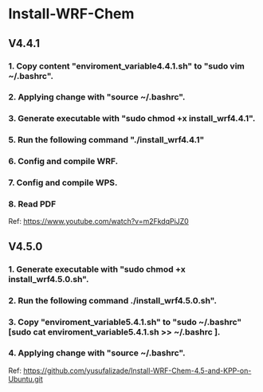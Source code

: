 # Install-WRF-Chem 
## V4.4.1 
### 1. Copy content "enviroment_variable4.4.1.sh" to "sudo vim ~/.bashrc".
### 2. Applying change with "source ~/.bashrc".
### 3. Generate executable with "sudo chmod +x install_wrf4.4.1".
### 5. Run the following command "./install_wrf4.4.1"
### 6. Config and compile WRF.
### 7. Config and compile WPS.
### 8. Read PDF

Ref: https://www.youtube.com/watch?v=m2FkdqPiJZ0

## V4.5.0
### 1. Generate executable with "sudo chmod +x install_wrf4.5.0.sh".
### 2. Run the following command ./install_wrf4.5.0.sh".
### 3. Copy "enviroment_variable5.4.1.sh" to "sudo ~/.bashrc" [sudo cat enviroment_variable5.4.1.sh >> ~/.bashrc ].
### 4. Applying change with "source ~/.bashrc".
  
Ref: https://github.com/yusufalizade/Install-WRF-Chem-4.5-and-KPP-on-Ubuntu.git
